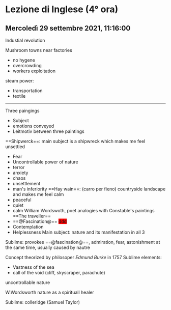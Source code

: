 # Lezione di Inglese (4° ora)
## Mercoledì 29 settembre 2021, 11:16:00

Industial revolution

Mushroom towns near factories
* no hygene
* overcrowding
* workers exploitation


steam power:
* transportation
* textile

---

Three paingings
* Subject
* emotions conveyed
* Leitmotiv between three paintings

==Shipwerck==:
main subject is a shipwreck which makes me feel unsettled
* Fear 
* Uncontrollable power of nature
* terror
* anxiety
* chaos
* unsettlement
* man's inferiority
==Hay wain==: (carro per fieno)
countryside landscape and makes me feel calm
* peaceful
* quiet
* calm
William Wordswoth, poet analogies with Constable's paintings
==The traveller==
* ==@Fascination@== <span style="background-color:red">ddd</span>
* Contemplation
* Helplessness
Main subject: nature and its manifestation in all 3



Sublime: provokes ==@fascination@==, admiration, fear, astonishment at the same time, usually caused by nautre
 
 Concept theorized by philosoper _Edmund Burke_ in $1757$
Sublime elements:
* Vastness of the sea
* call of the void (cliff, skyscraper, parachute)

uncontrollable nature

W.Wordsworth nature as a spirituall healer

Sublime: colleridge (Samuel Taylor)


<!--stackedit_data:
eyJoaXN0b3J5IjpbMTQ1Mzc3MDY2OCwxMTAxMjI3MzU4LC0xOT
A5MDE5Mjc0LC0xNTY2NDQ4ODkwLC0yMjM3MDE2NTAsLTg0ODgw
MDQ5Ml19
-->